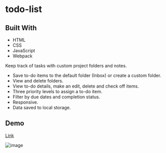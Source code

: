 # todo-list

## Built With
- HTML
- CSS 
- JavaScript
- Webpack

Keep track of tasks with custom project folders and notes.

- Save to-do items to the default folder (Inbox) or create a custom folder.
- View and delete folders.
- View to-do details, make an edit, delete and check off items.
- Three priority levels to assign a to-do item.
- Filter by due dates and completion status.
- Responsive.
- Data saved to local storage.

## Demo

[Link](https://sankari-k.github.io/todo-list/)


![image](https://user-images.githubusercontent.com/92105177/229509758-846316ad-3f2d-4dc1-9945-b68741e33131.png)

